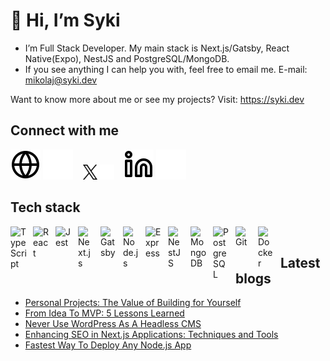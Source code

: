 # 👋 Hi, I’m Syki

- I’m Full Stack Developer. My main stack is Next.js/Gatsby, React Native(Expo), NestJS and PostgreSQL/MongoDB.
- If you see anything I can help you with, feel free to email me. E-mail: <mikolaj@syki.dev>

Want to know more about me or see my projects? Visit: <https://syki.dev>

## Connect with me

[![website](./img/globe-light.svg)](https://syki.dev#gh-light-mode-only)
[![website](./img/globe-dark.svg)](https://syki.dev#gh-dark-mode-only)
&nbsp;&nbsp;
[![website](./img/x.png)](https://twitter.com/x_syki#gh-light-mode-only)
[![website](./img/x-white.png)](https://twitter.com/x_syki#gh-dark-mode-only)
&nbsp;&nbsp;
[![website](./img/linkedin-light.svg)](https://www.linkedin.com/in/mikołajsykuła/#gh-light-mode-only)
[![website](./img/linkedin-dark.svg)](https://www.linkedin.com/in/mikołajsykuła/#gh-dark-mode-only)

## Tech stack

<img align="left" alt="TypeScript" width="26px" src="https://cdn.jsdelivr.net/gh/devicons/devicon/icons/typescript/typescript-original.svg" style="padding-right:10px;" />
<img align="left" alt="React" width="26px" src="https://cdn.jsdelivr.net/gh/devicons/devicon/icons/react/react-original.svg" style="padding-right:10px;" />
<img align="left" alt="Jest" width="26px" src="https://cdn.jsdelivr.net/gh/devicons/devicon/icons/jest/jest-plain.svg" style="padding-right:10px;" />
<img align="left" alt="Next.js" width="26px" src="https://cdn.jsdelivr.net/gh/devicons/devicon/icons/nextjs/nextjs-original.svg" style="padding-right:10px;" />
<img align="left" alt="Gatsby" width="26px" src="https://cdn.jsdelivr.net/gh/devicons/devicon/icons/gatsby/gatsby-original.svg" style="padding-right:10px;" />
<img align="left" alt="Node.js" width="26px" src="https://cdn.jsdelivr.net/gh/devicons/devicon/icons/nodejs/nodejs-original.svg" style="padding-right:10px;" />
<img align="left" alt="Express" width="26px" src="https://cdn.jsdelivr.net/gh/devicons/devicon/icons/express/express-original.svg" style="padding-right:10px;" />
<img align="left" alt="NestJS" width="26px" src="https://cdn.jsdelivr.net/gh/devicons/devicon@latest/icons/nestjs/nestjs-original.svg" style="padding-right:10px;" />
<img align="left" alt="MongoDB" width="26px" src="https://cdn.jsdelivr.net/gh/devicons/devicon/icons/mongodb/mongodb-original.svg" style="padding-right:10px;" />
<img align="left" alt="PostgreSQL" width="26px" src="https://cdn.jsdelivr.net/gh/devicons/devicon/icons/postgresql/postgresql-original.svg" style="padding-right:10px;" />
<img align="left" alt="Git" width="26px" src="https://cdn.jsdelivr.net/gh/devicons/devicon/icons/git/git-original.svg" style="padding-right:10px;" />
<img align="left" alt="Docker" width="26px" src="https://cdn.jsdelivr.net/gh/devicons/devicon/icons/docker/docker-original.svg" style="padding-right:10px;" />

&nbsp;&nbsp;

## Latest blogs

<!-- BLOG-POST-LIST:START -->
- [Personal Projects: The Value of Building for Yourself](https://syki.dev/blog/personal-projects-the-value-of-building-for-yourself)
- [From Idea To MVP: 5 Lessons Learned](https://syki.dev/blog/from-idea-to-mvp-5-lessons-learned)
- [Never Use WordPress As A Headless CMS](https://syki.dev/blog/never-use-wordpress-as-a-headless-cms)
- [Enhancing SEO in Next.js Applications: Techniques and Tools](https://syki.dev/blog/enhancing-seo-in-next-js-applications-techniques-and-tools)
- [Fastest Way To Deploy Any Node.js App](https://syki.dev/blog/fastest-way-to-deploy-any-node-js-app)
<!-- BLOG-POST-LIST:END -->
